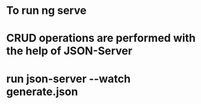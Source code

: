 # To run  ng serve
# CRUD operations are performed with the help of JSON-Server
# run json-server --watch generate.json